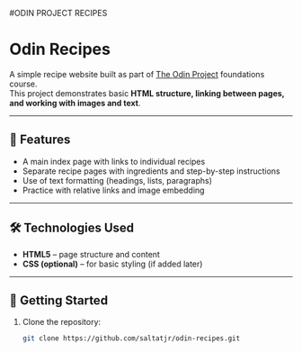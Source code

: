 #ODIN PROJECT RECIPES

# Odin Recipes

A simple recipe website built as part of [The Odin Project](https://www.theodinproject.com/) foundations course.  
This project demonstrates basic **HTML structure, linking between pages, and working with images and text**.

---

## 📌 Features
- A main index page with links to individual recipes  
- Separate recipe pages with ingredients and step-by-step instructions  
- Use of text formatting (headings, lists, paragraphs)  
- Practice with relative links and image embedding  

---

## 🛠️ Technologies Used
- **HTML5** – page structure and content  
- **CSS (optional)** – for basic styling (if added later)  

---

## 🚀 Getting Started
1. Clone the repository:
   ```bash
   git clone https://github.com/saltatjr/odin-recipes.git
